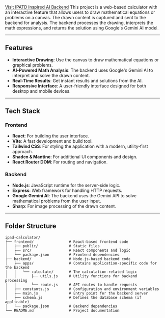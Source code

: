<a href="https://ipatd-inspired-ai-atanvas.onrender.com/" target="_blank" rel="noopener noreferrer">Visit IPATD Inspired AI Backend</a>
This project is a web-based calculator with an interactive feature that allows users to draw mathematical equations or problems on a canvas. The drawn content is captured and sent to the backend for analysis. The backend processes the drawing, interprets the math expressions, and returns the solution using Google's Gemini AI model.

---

## Features

- **Interactive Drawing**: Use the canvas to draw mathematical equations or graphical problems.
- **AI-Powered Math Analysis**: The backend uses Google's Gemini AI to interpret and solve the drawn content.
- **Real-Time Results**: Get instant results and solutions from the AI.
- **Responsive Interface**: A user-friendly interface designed for both desktop and mobile devices.

---

## Tech Stack

### Frontend

- **React**: For building the user interface.
- **Vite**: A fast development and build tool.
- **Tailwind CSS**: For styling the application with a modern, utility-first approach.
- **Shadcn & Mantine**: For additional UI components and design.
- **React Router DOM**: For routing and navigation.

### Backend

- **Node.js**: JavaScript runtime for the server-side logic.
- **Express**: Web framework for handling HTTP requests.
- **Google Gemini AI**: The backend uses the Gemini API to solve mathematical problems from the user input.
- **Sharp**: For image processing of the drawn content.

---

## Folder Structure

```plaintext
ipad-calculator/
├── frontend/                # React-based frontend code
│   ├── public/              # Static files
│   ├── src/                 # React components and logic
│   └── package.json         # Frontend dependencies
├── backend/                 # Node.js-based backend code
│   ├── apps/                # Contains application-specific code for the backend
│   │   └── calculate/       # The calculation-related logic
│   │       ├── utils.js     # Utility functions for backend processing
│   │       └── route.js     # API routes to handle requests
│   ├── constants.js         # Configuration and environment variables
│   ├── main.js              # Entry point for the backend server
│   ├── schema.js            # Defines the database schema (if applicable)
│   └── package.json         # Backend dependencies
└── README.md                # Project documentation
